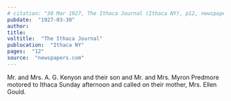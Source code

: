 ```yaml
---
# citation: "30 Mar 1927, The Ithaca Journal (Ithaca NY), p12, newspapers.com"
pubdate:  "1927-03-30"
author: 
title: 
voltitle:  "The Ithaca Journal"
publocation:  "Ithaca NY"
pages:  "12"
source:  "newspapers.com"
---
```

Mr. and Mrs. A. G. Kenyon and their son and Mr. and Mrs. Myron Predmore motored to Ithaca Sunday afternoon and called on their mother, Mrs. Ellen Gould.

